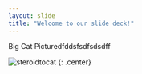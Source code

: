 ```yaml
---
layout: slide
title: "Welcome to our slide deck!"
---
```


Big Cat Picturedfddsfsdfsdsdff

![steroidtocat](https://octodex.github.com/images/steroidtocat.png)
{: .center}
